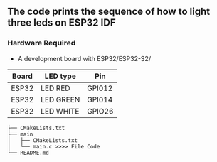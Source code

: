 
## The code prints the sequence of how to light three leds on ESP32 IDF
### Hardware Required

* A development board with ESP32/ESP32-S2/

| Board                | LED type             | Pin                  |
| -------------------- | -------------------- | -------------------- |
| ESP32                | LED RED              | GPI012               |
| ESP32                | LED GREEN            | GPI014               |
| ESP32                | LED WHITE            | GPIO26               |

```
├── CMakeLists.txt
├── main
│   ├── CMakeLists.txt
│   └── main.c >>>> File Code
└── README.md                  
```